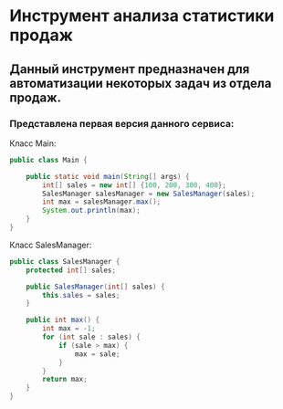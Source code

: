 # Инструмент анализа статистики продаж

## Данный инструмент предназначен для автоматизации некоторых задач из отдела продаж.

### Представлена первая версия данного сервиса:
Класс Main:
```java
public class Main {

    public static void main(String[] args) {
        int[] sales = new int[] {100, 200, 300, 400};
        SalesManager salesManager = new SalesManager(sales);
        int max = salesManager.max();
        System.out.println(max);
    }
}
```
Класс SalesManager:
```java
public class SalesManager {
    protected int[] sales;

    public SalesManager(int[] sales) {
        this.sales = sales;
    }

    public int max() {
        int max = -1;
        for (int sale : sales) {
            if (sale > max) {
                max = sale;
            }
        }
        return max;
    }
}
```
